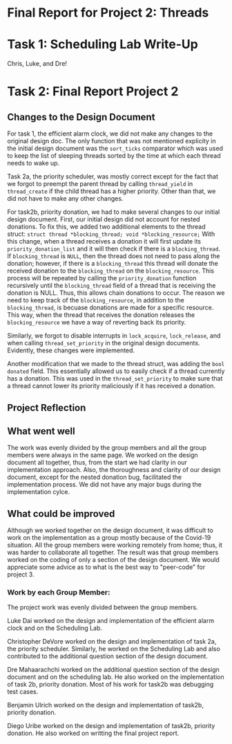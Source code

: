 Final Report for Project 2: Threads
===================================
# Task 1: Scheduling Lab Write-Up

Chris, Luke, and Dre! 

# Task 2: Final Report Project 2

## Changes to the Design Document
For task 1, the efficient alarm clock, we did not make any changes to the original design doc. The only function that was not mentioned explicity in the initial design document was the `sort_ticks` comparator which was used to keep the list of sleeping threads sorted by the time at which each thread needs to wake up.

Task 2a, the priority scheduler, was mostly correct except for the fact that we forgot to preempt the parent thread by calling `thread_yield` in `thread_create` if the child thread has a higher priority. Other than that, we did not have to make any other changes. 

For task2b, priority donation, we had to make several changes to our initial design document. First, our initial design did not account for nested donations. To fix this, we added two additional elements to the thread struct: 
`
struct thread *blocking_thread;
void *blocking_resource;
`
With this change, when a thread receives a donation it will first update its `priority_donation_list` and it will then check if there is a `blocking_thread`. If `blocking_thread` is `NULL`, then the thread does not need to pass along the donation; however, if there is a `blocking_thread` this thread will donate the received donation to the `blocking_thread` on the `blocking_resource`. This process will be repeated by calling the `priority_donation` function recursively until the `blocking_thread` field of a thread that is receiving the donation is NULL. Thus, this allows chain donations to occur. The reason we need to keep track of the `blocking_resource`, in addition to the `blocking_thread`, is becuase donations are made for a specific resource. This way, when the thread that receives the donation releases the `blocking_resource` we have a way of reverting back its priority. 

Similarly, we forgot to disable interrupts in `lock_acquire`, `lock_release`, and when calling `thread_set_priority` in the original design documents. Evidently, these changes were implemented. 

Another modification that we made to the thread struct, was adding the `bool donated` field. This essentially allowed us to easily check if a thread currently has a donation. This was used in the `thread_set_priority` to make sure that a thread cannot lower its priority maliciously if it has received a donation. 

## Project Reflection

## What went well
The work was evenly divided by the group members and all the group members were always in the same page. We worked on the design document all together, thus, from the start we had clarity in our implementation approach. Also, the thoroughness and clarity of our design document, except for the nested donation bug, facilitated the implementation process. We did not have any major bugs during the implementation cylce. 

## What could be improved
Although we worked together on the design document, it was difficult to work on the implementation as a group mostly because of the Covid-19 situation. All the group members were working remotely from home; thus, it was harder to collaborate all together. The result was that group members worked on the coding of only a section of the design document. We would appreciate some advice as to what is the best way to "peer-code" for project 3. 

### Work by each Group Member:
The project work was evenly divided between the group members. 

Luke Dai worked on the design and implementation of the efficient alarm clock and on the Scheduling Lab.

Christopher DeVore worked on the design and implementation of task 2a, the priority scheduler. Similarly, he worked on the Scheduling Lab and also contributed to the additional question section of the design document. 

Dre Mahaarachchi worked on the additional question section of the design document and on the scheduling lab. He also worked on the implementation of task 2b, priority donation. Most of his work for task2b was debugging test cases. 

Benjamin Ulrich worked on the design and implementation of task2b, priority donation.

Diego Uribe worked on the design and implementation of task2b, priority donation. He also worked on writting the final project report. 
